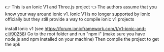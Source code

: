 👉 This is an Ionic V1 and Three.js project 👈
The authors assume that you know your way around ionic v1. Ionic V1 is no longer supported by Ionic officially but they still provide a way to compile ionic v1 projects

install Ionic v1 (see https://forum.ionicframework.com/t/v1-ionic-and-cli/90258)
Go to the root folder and run "npm i" (make sure you have node.js and npm installed on your machine)
Then compile the project to get the apk

